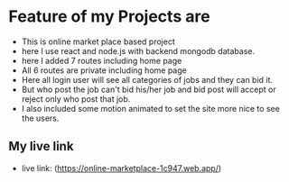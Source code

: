 # Feature of my Projects are
- This is online market place based project
- here I use react and node.js with backend mongodb database.
- here I added 7 routes including home page
- All 6 routes are private including home page
- Here all login user will see all categories of jobs and they can bid it.
- But who post the job can't bid his/her job and bid post will accept or reject only who post that job.
- I also included some motion animated to set the site more nice to see the users.


## My live link
- live link:  (https://online-marketplace-1c947.web.app/)

